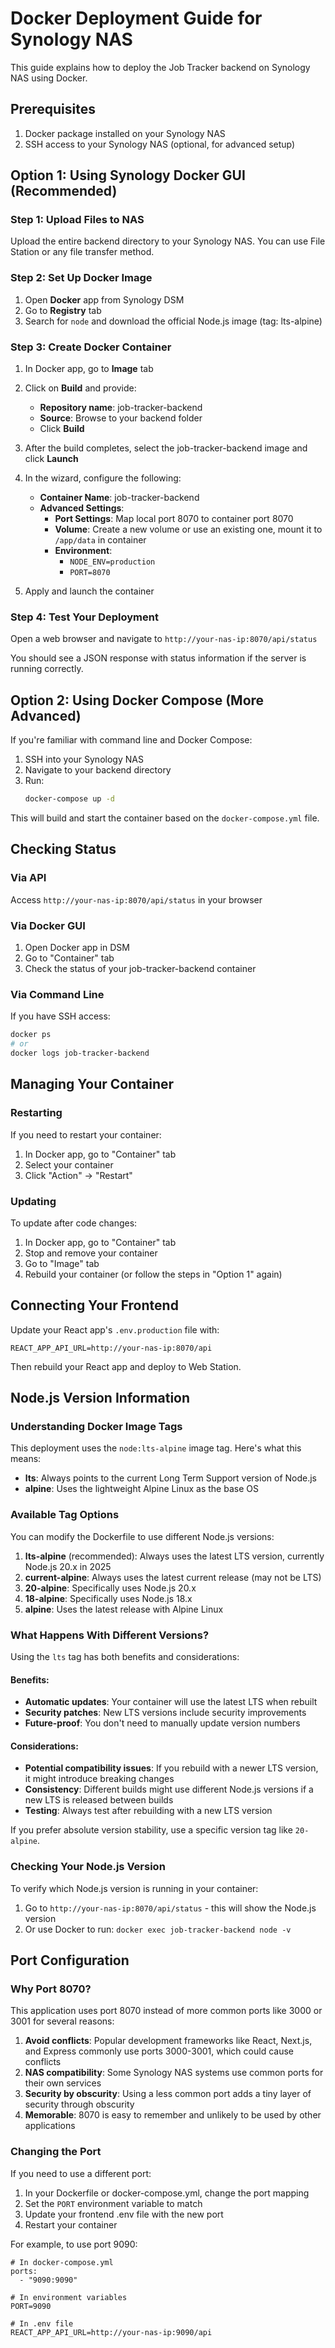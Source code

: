 # Docker Deployment Guide for Synology NAS

This guide explains how to deploy the Job Tracker backend on Synology NAS using Docker.

## Prerequisites

1. Docker package installed on your Synology NAS
2. SSH access to your Synology NAS (optional, for advanced setup)

## Option 1: Using Synology Docker GUI (Recommended)

### Step 1: Upload Files to NAS

Upload the entire backend directory to your Synology NAS. You can use File Station or any file transfer method.

### Step 2: Set Up Docker Image

1. Open **Docker** app from Synology DSM
2. Go to **Registry** tab
3. Search for `node` and download the official Node.js image (tag: lts-alpine)

### Step 3: Create Docker Container

1. In Docker app, go to **Image** tab
2. Click on **Build** and provide:
   - **Repository name**: job-tracker-backend
   - **Source**: Browse to your backend folder
   - Click **Build**
3. After the build completes, select the job-tracker-backend image and click **Launch**
4. In the wizard, configure the following:
   - **Container Name**: job-tracker-backend
   - **Advanced Settings**:
     - **Port Settings**: Map local port 8070 to container port 8070
     - **Volume**: Create a new volume or use an existing one, mount it to `/app/data` in container
     - **Environment**:
       - `NODE_ENV=production`
       - `PORT=8070`

4. Apply and launch the container

### Step 4: Test Your Deployment

Open a web browser and navigate to `http://your-nas-ip:8070/api/status`

You should see a JSON response with status information if the server is running correctly.

## Option 2: Using Docker Compose (More Advanced)

If you're familiar with command line and Docker Compose:

1. SSH into your Synology NAS
2. Navigate to your backend directory
3. Run:
   ```bash
   docker-compose up -d
   ```

This will build and start the container based on the `docker-compose.yml` file.

## Checking Status

### Via API

Access `http://your-nas-ip:8070/api/status` in your browser

### Via Docker GUI

1. Open Docker app in DSM
2. Go to "Container" tab
3. Check the status of your job-tracker-backend container

### Via Command Line

If you have SSH access:
```bash
docker ps
# or 
docker logs job-tracker-backend
```

## Managing Your Container

### Restarting

If you need to restart your container:
1. In Docker app, go to "Container" tab
2. Select your container
3. Click "Action" → "Restart"

### Updating

To update after code changes:
1. In Docker app, go to "Container" tab
2. Stop and remove your container
3. Go to "Image" tab
4. Rebuild your container (or follow the steps in "Option 1" again)

## Connecting Your Frontend

Update your React app's `.env.production` file with:
```
REACT_APP_API_URL=http://your-nas-ip:8070/api
```

Then rebuild your React app and deploy to Web Station.

## Node.js Version Information

### Understanding Docker Image Tags

This deployment uses the `node:lts-alpine` image tag. Here's what this means:

- **lts**: Always points to the current Long Term Support version of Node.js
- **alpine**: Uses the lightweight Alpine Linux as the base OS

### Available Tag Options

You can modify the Dockerfile to use different Node.js versions:

1. **lts-alpine** (recommended): Always uses the latest LTS version, currently Node.js 20.x in 2025
2. **current-alpine**: Always uses the latest current release (may not be LTS)
3. **20-alpine**: Specifically uses Node.js 20.x
4. **18-alpine**: Specifically uses Node.js 18.x
5. **alpine**: Uses the latest release with Alpine Linux

### What Happens With Different Versions?

Using the `lts` tag has both benefits and considerations:

#### Benefits:
- **Automatic updates**: Your container will use the latest LTS when rebuilt
- **Security patches**: New LTS versions include security improvements
- **Future-proof**: You don't need to manually update version numbers

#### Considerations:
- **Potential compatibility issues**: If you rebuild with a newer LTS version, it might introduce breaking changes
- **Consistency**: Different builds might use different Node.js versions if a new LTS is released between builds
- **Testing**: Always test after rebuilding with a new LTS version

If you prefer absolute version stability, use a specific version tag like `20-alpine`.

### Checking Your Node.js Version

To verify which Node.js version is running in your container:

1. Go to `http://your-nas-ip:8070/api/status` - this will show the Node.js version
2. Or use Docker to run: `docker exec job-tracker-backend node -v`

## Port Configuration

### Why Port 8070?

This application uses port 8070 instead of more common ports like 3000 or 3001 for several reasons:

1. **Avoid conflicts**: Popular development frameworks like React, Next.js, and Express commonly use ports 3000-3001, which could cause conflicts
2. **NAS compatibility**: Some Synology NAS systems use common ports for their own services
3. **Security by obscurity**: Using a less common port adds a tiny layer of security through obscurity
4. **Memorable**: 8070 is easy to remember and unlikely to be used by other applications

### Changing the Port

If you need to use a different port:

1. In your Dockerfile or docker-compose.yml, change the port mapping
2. Set the `PORT` environment variable to match
3. Update your frontend .env file with the new port
4. Restart your container

For example, to use port 9090:
```
# In docker-compose.yml
ports:
  - "9090:9090"

# In environment variables
PORT=9090

# In .env file
REACT_APP_API_URL=http://your-nas-ip:9090/api
```
